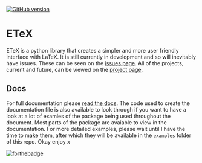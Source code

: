 [![GitHub version](https://badge.fury.io/gh/RosiePuddles%2FETeX.svg)](https://badge.fury.io/gh/RosiePuddles%2FETeX)

# ETeX
ETeX is a python library that creates a simpler and more user friendly interface with LaTeX. It is still currently in development and so will inevitably have issues. These can be seen on the [issues page](https://github.com/RosiePuddles/LaTeX_from_python/issues). All of the projects, current and future, can be viewed on the [project page](https://github.com/RosiePuddles/LaTeX_from_python/projects).
## Docs
For full documentation please [read the docs](https://github.com/RosiePuddles/ETeX/blob/master/ETeX_Documentation.pdf). The code used to create the documentation file is also available to look through if you want to have a look at a lot of examles of the package being used throughout the document. Most parts of the package are avaiable to view in the documentation.
For more detailed examples, please wait until I have the time to make them, after which they will be available in the `examples` folder of this repo.
Okay enjoy x


[![forthebadge](https://forthebadge.com/images/badges/powered-by-coffee.svg)](https://forthebadge.com)
